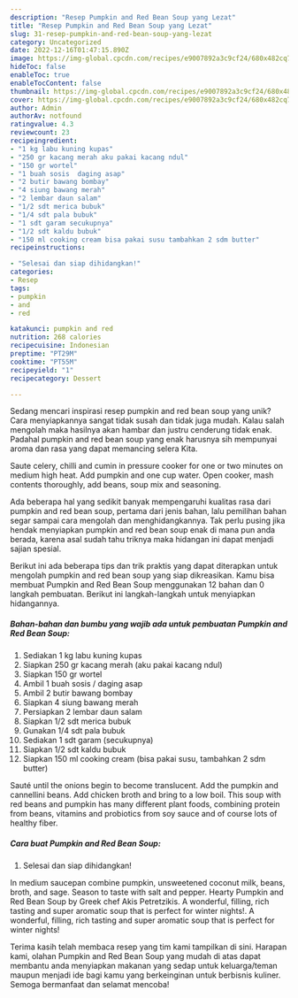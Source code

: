 ```yaml
---
description: "Resep Pumpkin and Red Bean Soup yang Lezat"
title: "Resep Pumpkin and Red Bean Soup yang Lezat"
slug: 31-resep-pumpkin-and-red-bean-soup-yang-lezat
category: Uncategorized
date: 2022-12-16T01:47:15.890Z
image: https://img-global.cpcdn.com/recipes/e9007892a3c9cf24/680x482cq70/pumpkin-and-red-bean-soup-foto-resep-utama.jpg
hideToc: false
enableToc: true
enableTocContent: false
thumbnail: https://img-global.cpcdn.com/recipes/e9007892a3c9cf24/680x482cq70/pumpkin-and-red-bean-soup-foto-resep-utama.jpg
cover: https://img-global.cpcdn.com/recipes/e9007892a3c9cf24/680x482cq70/pumpkin-and-red-bean-soup-foto-resep-utama.jpg
author: Admin
authorAv: notfound
ratingvalue: 4.3
reviewcount: 23
recipeingredient:
- "1 kg labu kuning kupas"
- "250 gr kacang merah aku pakai kacang ndul"
- "150 gr wortel"
- "1 buah sosis  daging asap"
- "2 butir bawang bombay"
- "4 siung bawang merah"
- "2 lembar daun salam"
- "1/2 sdt merica bubuk"
- "1/4 sdt pala bubuk"
- "1 sdt garam secukupnya"
- "1/2 sdt kaldu bubuk"
- "150 ml cooking cream bisa pakai susu tambahkan 2 sdm butter"
recipeinstructions:

- "Selesai dan siap dihidangkan!"
categories:
- Resep
tags:
- pumpkin
- and
- red

katakunci: pumpkin and red 
nutrition: 268 calories
recipecuisine: Indonesian
preptime: "PT29M"
cooktime: "PT55M"
recipeyield: "1"
recipecategory: Dessert

---
```





Sedang mencari inspirasi resep pumpkin and red bean soup yang unik? Cara menyiapkannya sangat tidak susah dan tidak juga mudah. Kalau salah mengolah maka hasilnya akan hambar dan justru cenderung tidak enak. Padahal pumpkin and red bean soup yang enak harusnya sih mempunyai aroma dan rasa yang dapat memancing selera Kita.





Saute celery, chilli and cumin in pressure cooker for one or two minutes on medium high heat. Add pumpkin and one cup water. Open cooker, mash contents thoroughly, add beans, soup mix and seasoning.

Ada beberapa hal yang sedikit banyak mempengaruhi kualitas rasa dari pumpkin and red bean soup, pertama dari jenis bahan, lalu pemilihan bahan segar sampai cara mengolah dan menghidangkannya. Tak perlu pusing jika hendak menyiapkan pumpkin and red bean soup enak di mana pun anda berada, karena asal sudah tahu triknya maka hidangan ini dapat menjadi sajian spesial.






Berikut ini ada beberapa tips dan trik praktis yang dapat diterapkan untuk mengolah pumpkin and red bean soup yang siap dikreasikan. Kamu bisa membuat Pumpkin and Red Bean Soup menggunakan 12 bahan dan 0 langkah pembuatan. Berikut ini langkah-langkah untuk menyiapkan hidangannya.

<!--inarticleads1-->

##### Bahan-bahan dan bumbu yang wajib ada untuk pembuatan Pumpkin and Red Bean Soup:

1. Sediakan 1 kg labu kuning kupas
1. Siapkan 250 gr kacang merah (aku pakai kacang ndul)
1. Siapkan 150 gr wortel
1. Ambil 1 buah sosis / daging asap
1. Ambil 2 butir bawang bombay
1. Siapkan 4 siung bawang merah
1. Persiapkan 2 lembar daun salam
1. Siapkan 1/2 sdt merica bubuk
1. Gunakan 1/4 sdt pala bubuk
1. Sediakan 1 sdt garam (secukupnya)
1. Siapkan 1/2 sdt kaldu bubuk
1. Siapkan 150 ml cooking cream (bisa pakai susu, tambahkan 2 sdm butter)


Sauté until the onions begin to become translucent. Add the pumpkin and cannellini beans. Add chicken broth and bring to a low boil. This soup with red beans and pumpkin has many different plant foods, combining protein from beans, vitamins and probiotics from soy sauce and of course lots of healthy fiber. 

<!--inarticleads2-->

##### Cara buat Pumpkin and Red Bean Soup:


1. Selesai dan siap dihidangkan!

In medium saucepan combine pumpkin, unsweetened coconut milk, beans, broth, and sage. Season to taste with salt and pepper. Hearty Pumpkin and Red Bean Soup by Greek chef Akis Petretzikis. A wonderful, filling, rich tasting and super aromatic soup that is perfect for winter nights!. A wonderful, filling, rich tasting and super aromatic soup that is perfect for winter nights! 

Terima kasih telah membaca resep yang tim kami tampilkan di sini. Harapan kami, olahan Pumpkin and Red Bean Soup yang mudah di atas dapat membantu anda menyiapkan makanan yang sedap untuk keluarga/teman maupun menjadi ide bagi kamu yang berkeinginan untuk berbisnis kuliner. Semoga bermanfaat dan selamat mencoba!
